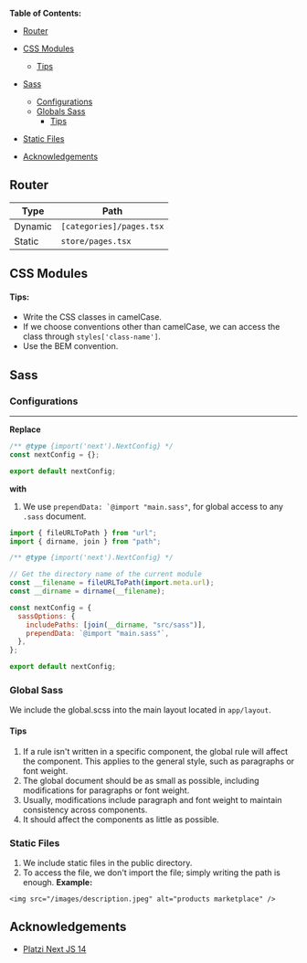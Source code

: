 **Table of Contents:**

- [Router](#router)

- [CSS Modules](#css-modules)
  - [Tips](#tips)
- [Sass](#sass)
  - [Configurations](#configurations)
  - [Globals Sass](#globals-sass)
    - [Tips](#tips-sass)
- [Static Files](#static-files)

- [Acknowledgements](#acknowledgements)

<!-- Router -->

<a id="router"></a>

## Router

| Type    | Path                     |
| ------- | ------------------------ |
| Dynamic | `[categories]/pages.tsx` |
| Static  | `store/pages.tsx`        |

<!-- CSS Modules -->

<a id="css-modules"></a>

## CSS Modules

<!-- Tips -->

<a id="tips"></a>

#### Tips:

- Write the CSS classes in camelCase.
- If we choose conventions other than camelCase, we can access the class through `styles['class-name']`.
- Use the BEM convention.

<!-- Sass -->

<a id="sass"></a>

## Sass

<!-- Configurations -->

<a id="configurations"></a>

### Configurations

---

**Replace**

```javascript
/** @type {import('next').NextConfig} */
const nextConfig = {};

export default nextConfig;
```

**with**

1. We use ``prependData: `@import "main.sass"``, for global access to any `.sass` document.

```javascript
import { fileURLToPath } from "url";
import { dirname, join } from "path";

/** @type {import('next').NextConfig} */

// Get the directory name of the current module
const __filename = fileURLToPath(import.meta.url);
const __dirname = dirname(__filename);

const nextConfig = {
  sassOptions: {
    includePaths: [join(__dirname, "src/sass")],
    prependData: `@import "main.sass"`,
  },
};

export default nextConfig;
```

<!-- Globals Sass -->

<a id="globals-sass"> </a>

### Global Sass

We include the global.scss into the main layout located in `app/layout`.

<!-- tips -->

<a id="tips-sass"></a>

#### Tips

1. If a rule isn't written in a specific component, the global rule will affect the component. This applies to the general style, such as paragraphs or font weight.
2. The global document should be as small as possible, including modifications for paragraphs or font weight.
3. Usually, modifications include paragraph and font weight to maintain consistency across components.
4. It should affect the components as little as possible.

<!-- Static Files -->

<a id="static-files"> </a>

### Static Files

1. We include static files in the public directory.
2. To access the file, we don't import the file; simply writing the path is enough.
   **Example:**

```
<img src="/images/description.jpeg" alt="products marketplace" />

```

<!-- Acknowledgements -->

<a id="acknowledgements"></a>

## Acknowledgements

- [Platzi Next JS 14](https://platzi.com/cursos/nextjs-14/)
